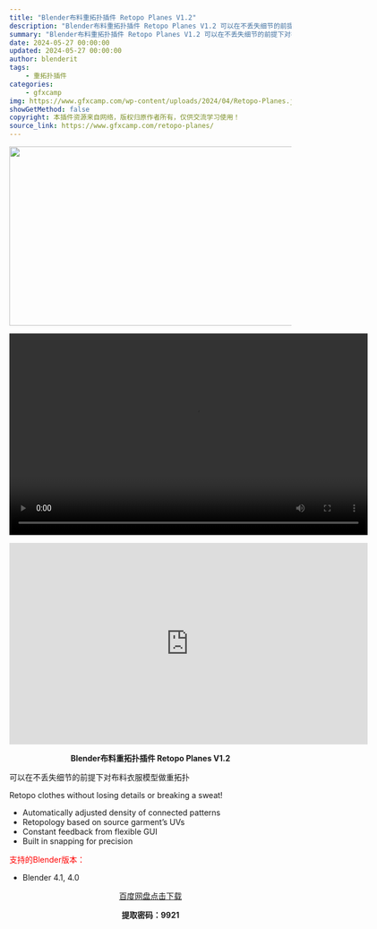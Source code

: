 ```yaml
---
title: "Blender布料重拓扑插件 Retopo Planes V1.2"
description: "Blender布料重拓扑插件 Retopo Planes V1.2 可以在不丢失细节的前提下对布料衣服模型做重拓扑 Retopo clothes without losing details or b..."
summary: "Blender布料重拓扑插件 Retopo Planes V1.2 可以在不丢失细节的前提下对布料衣服模型做重拓扑 Retopo clothes without losing details or b..."
date: 2024-05-27 00:00:00
updated: 2024-05-27 00:00:00
author: blenderit
tags: 
    - 重拓扑插件
categories:
    - gfxcamp
img: https://www.gfxcamp.com/wp-content/uploads/2024/04/Retopo-Planes.jpg
showGetMethod: false
copyright: 本插件资源来自网络，版权归原作者所有，仅供交流学习使用！
source_link: https://www.gfxcamp.com/retopo-planes/
---
```

<div><p><img decoding="async" class="aligncenter size-full wp-image-120965" src="https://www.gfxcamp.com/wp-content/uploads/2024/04/Retopo-Planes.jpg" data-src="https://www.gfxcamp.com/wp-content/uploads/2024/04/Retopo-Planes.jpg" alt="" width="640" height="320" data-srcset="https://www.gfxcamp.com/wp-content/uploads/2024/04/Retopo-Planes.jpg 640w, https://www.gfxcamp.com/wp-content/uploads/2024/04/Retopo-Planes-150x75.jpg 150w" data-sizes="(max-width: 640px) 100vw, 640px"><br>
</p><center><div style="width: 640px;" class="wp-video"><!--[if lt IE 9]><script>document.createElement('video');</script><![endif]-->
<video class="wp-video-shortcode" id="video-120964-1" width="640" height="360" preload="true" controls="controls"><source type="video/mp4" src="http://cloud.video.taobao.com/play/u/null/p/1/e/6/t/1/458812266590.mp4?_=1"></source><a href="http://cloud.video.taobao.com/play/u/null/p/1/e/6/t/1/458812266590.mp4">http://cloud.video.taobao.com/play/u/null/p/1/e/6/t/1/458812266590.mp4</a></video></div></center><p style="text-align: center;"><iframe loading="lazy" src="https://player.youku.com/embed/XNjM4MzcxOTE5Mg==" width="640" height="360" frameborder="0" allowfullscreen="allowfullscreen" data-mce-fragment="1"></iframe></p><p style="text-align: center;"><strong>Blender布料重拓扑插件 Retopo Planes V1.2</strong></p><p>可以在不丢失细节的前提下对布料衣服模型做重拓扑</p><p>Retopo clothes without losing details or breaking a sweat!</p><ul>
<li>Automatically adjusted density of connected patterns</li>
<li>Retopology based on source garment’s UVs</li>
<li>Constant feedback from flexible GUI</li>
<li>Built in snapping for precision</li>
</ul><p style="text-align: left;"><span style="color: #ff0000;">支持的Blender版本：</span></p><ul>
<li style="text-align: left;">Blender 4.1, 4.0</li>
</ul><p style="text-align: center;"><a class="maxbutton-3 maxbutton maxbutton-baidu" target="_blank" rel="noopener" href="https://pan.baidu.com/s/11pHoBnpqMvpbc31JQ1ReIA?pwd=9921"><span class="mb-text">百度网盘点击下载</span></a></p><p style="text-align: center;"><strong>提取密码：9921</strong></p></div>